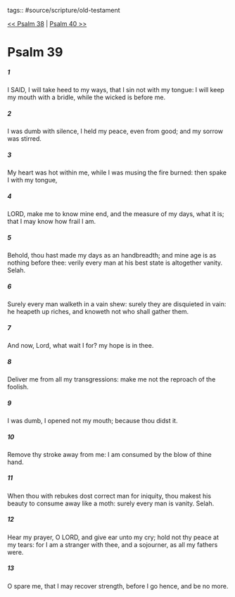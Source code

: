 tags:: #source/scripture/old-testament

[<< Psalm 38](/Old_Testament/19_Psalms/Psalm_38.md) | [Psalm 40 >>](/Old_Testament/19_Psalms/Psalm_40.md)

# Psalm 39

##### 1

I SAID, I will take heed to my ways, that I sin not with my tongue: I will keep my mouth with a bridle, while the wicked is before me.

##### 2

I was dumb with silence, I held my peace, even from good; and my sorrow was stirred.

##### 3

My heart was hot within me, while I was musing the fire burned: then spake I with my tongue,

##### 4

LORD, make me to know mine end, and the measure of my days, what it is; that I may know how frail I am.

##### 5

Behold, thou hast made my days as an handbreadth; and mine age is as nothing before thee: verily every man at his best state is altogether vanity. Selah.

##### 6

Surely every man walketh in a vain shew: surely they are disquieted in vain: he heapeth up riches, and knoweth not who shall gather them.

##### 7

And now, Lord, what wait I for? my hope is in thee.

##### 8

Deliver me from all my transgressions: make me not the reproach of the foolish.

##### 9

I was dumb, I opened not my mouth; because thou didst it.

##### 10

Remove thy stroke away from me: I am consumed by the blow of thine hand.

##### 11

When thou with rebukes dost correct man for iniquity, thou makest his beauty to consume away like a moth: surely every man is vanity. Selah.

##### 12

Hear my prayer, O LORD, and give ear unto my cry; hold not thy peace at my tears: for I am a stranger with thee, and a sojourner, as all my fathers were.

##### 13

O spare me, that I may recover strength, before I go hence, and be no more.
